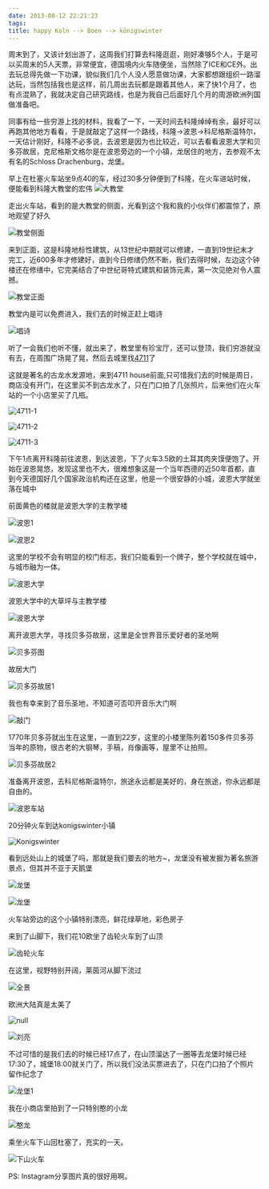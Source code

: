 ```yaml
---
date: 2013-08-12 22:21:23
tags:
title: happy Koln --> Boen --> königswinter
---
```


周末到了，又该计划出游了，这周我们打算去科隆逛逛，刚好凑够5个人，于是可以买周末的5人天票，非常便宜，德国境内火车随便坐，当然除了ICE和CE外。出去玩总得先做一下功课，貌似我们几个人没人愿意做功课，大家都想跟组织一路溜达玩，当然包括我也是这样，前几周出去玩都是跟着其他人，来了快1个月了，也有点混熟了，我就决定自己研究路线，也是为我自己后面好几个月的周游欧洲列国做准备吧。  

同事有给一些穷游上找的材料，我看了一下，一天时间去科隆绰绰有余，最好可以再跑其他地方看看，于是就敲定了这样一个路线，科隆->波恩->科尼格斯温特尔，一天估计刚好，科隆不必多说，去波恩是因为也比较近，可以去看看波恩大学和贝多芬故居，克尼格斯文格尔是在波恩旁边的一个小镇，龙居住的地方，去参观不太有名的Schloss Drachenburg，龙堡。

早上在杜塞火车站坐9点40的车，经过30多分钟便到了科隆，在火车进站时候，便能看到科隆大教堂的宏伟
![大教堂](http://farm6.staticflickr.com/5506/9494460591_7a78ff5f7b.jpg)

走出火车站，看到的是大教堂的侧面，光看到这个我和我的小伙伴们都震惊了，原地观望了好久

![教堂侧面](http://farm8.staticflickr.com/7396/9494981581_d43d776279.jpg)

来到正面，这是科隆地标性建筑，从13世纪中期就可以修建，一直到19世纪末才完工，近600多年才修建好，直到今日修缮仍然不断，我们去得时候，左边这个钟楼还在修缮中，它完美结合了中世纪哥特式建筑和装饰元素，第一次见绝对令人震撼。

![教堂正面](http://farm3.staticflickr.com/2818/9483266367_0226392a79.jpg)

教堂内是可以免费进入，我们去的时候正赶上唱诗

![唱诗](http://farm8.staticflickr.com/7419/9494624139_b3b0af4d31.jpg)

听了一会我们也听不懂，就出来了，教堂里有珍宝厅，还可以登顶，我们穷游就没有去，在周围广场晃了晃，然后去城里找[4711](http://en.wikipedia.org/wiki/4711)了

这就是著名的古龙水发源地，来到4711 house前面,只可惜我们去的时候是周日，商店没有开门，在这里买不到古龙水了，只在门口拍了几张照片，后来他们在火车站的一个小店里买了几瓶。

![4711-1](http://farm6.staticflickr.com/5521/9498028504_23c3691466.jpg)

![4711-2](http://farm6.staticflickr.com/5471/9497949896_09c969e184.jpg)

![4711-3](http://farm8.staticflickr.com/7339/9495152429_cfe92d5e8d.jpg)

下午1点离开科隆前往波恩，到达波恩，下了火车3.5欧的土耳其肉夹馍便饱了。开始在波恩晃悠，发现这里也不大，很难想象这是一个当年西德的近50年首都，直到今天德国好几个国家政治机构还在这里，他是一个很安静的小城，波恩大学就坐落在城中

前面黄色的楼就是波恩大学的主教学楼

![波恩1](http://farm4.staticflickr.com/3763/9498046914_9e824dc81f.jpg)  

![波恩2](http://farm8.staticflickr.com/7349/9498053030_2060c9ae8c.jpg)  

这里的学校不会有明显的校门标志，我们只能看到一个牌子，整个学校就在城中，与城市融为一体。

![波恩大学](http://farm8.staticflickr.com/7385/9497417212_8a5c5dab06.jpg)

波恩大学中的大草坪与主教学楼

![波恩大学](http://farm4.staticflickr.com/3826/9494441161_9280b683b6.jpg)

离开波恩大学，寻找贝多芬故居，这里是全世界音乐爱好者的圣地啊

![贝多芬图](http://farm8.staticflickr.com/7434/9497271266_e803b1e082.jpg)

故居大门

![贝多芬故居1](http://farm6.staticflickr.com/5541/9497236542_981e3652ae.jpg)

我也有幸来到了音乐圣地，不知道可否叩开音乐大门啊

![敲门](http://farm4.staticflickr.com/3690/9495361119_24d25800d7.jpg)

1770年贝多芬就出生在这里，一直到22岁，这里的小楼里陈列着150多件贝多芬当年的原物，很古老的大钢琴，手稿，肖像画等，屋里不让拍照。

![贝多芬故居2](http://farm8.staticflickr.com/7284/9494430667_66038d9a8c.jpg)

准备离开波恩，去科尼格斯温特尔，旅途永远都是美好的，身在旅途，你永远都是自由的。

![波恩车站](http://farm4.staticflickr.com/3815/9485361585_1cf92b80bd.jpg)

20分钟火车到达konigswinter小镇

![Konigswinter](http://farm6.staticflickr.com/5498/9495429407_1cd8d48af0.jpg)

看到远处山上的城堡了吗，那就是我们要去的地方~，龙堡没有被发掘为著名旅游景点，但其并不亚于天鹅堡

![龙堡](http://fmn.rrfmn.com/fmn058/20121103/0035/b_large_d5hY_2a0800000a2e1262.jpg)

![龙堡](http://farm6.staticflickr.com/5546/9495434449_433f6e0ee3.jpg)

火车站旁边的这个小镇特别漂亮，鲜花绿草地，彩色房子

来到了山脚下，我们花10欧坐了齿轮火车到了山顶

![齿轮火车](http://farm6.staticflickr.com/5467/9494412749_bdb008bc35.jpg)

在这里，视野特别开阔，莱茵河从脚下流过

![全景](http://farm4.staticflickr.com/3786/9497338144_06f0288f72_b.jpg)

欧洲大陆真是太美了

![null](http://farm6.staticflickr.com/5523/9495482133_3f05d2e48e.jpg)

![刘亮](http://farm8.staticflickr.com/7413/9488180592_9ed7230d96.jpg)

不过可惜的是我们去的时候已经17点了，在山顶溜达了一圈等去龙堡时候已经17:30了，城堡18:00就关门了，所以我们没法买票进去了，只在门口拍了个照片留作纪念了

![龙堡1](http://farm4.staticflickr.com/3759/9495501683_a2613c929e.jpg)

我在小商店里拍到了一只特别憨的小龙 

![憨龙](http://farm8.staticflickr.com/7409/9498298170_edefd1a772.jpg)

乘坐火车下山回杜塞了，充实的一天。

![下山火车](http://farm6.staticflickr.com/5518/9498332058_2c666fe199.jpg)

PS: Instagram分享图片真的很好用啊。